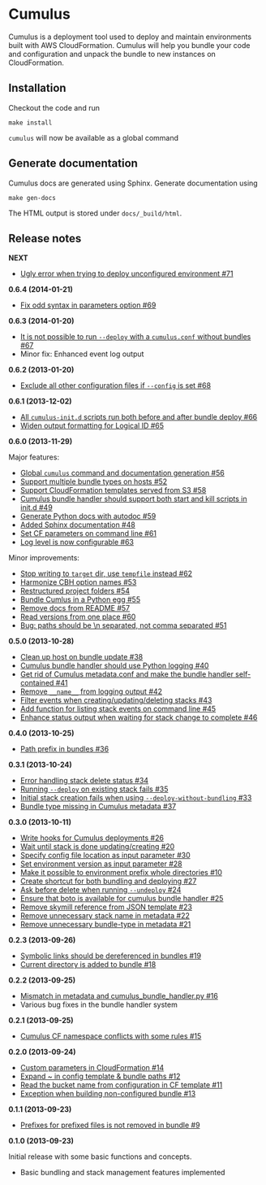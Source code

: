 # Cumulus

Cumulus is a deployment tool used to deploy and maintain environments built with AWS CloudFormation. Cumulus will help you bundle your code and configuration and unpack the bundle to new instances on CloudFormation.

## Installation

Checkout the code and run

    make install

`cumulus` will now be available as a global command


## Generate documentation

Cumulus docs are generated using Sphinx. Generate documentation using


    make gen-docs

The HTML output is stored under `docs/_build/html`.


## Release notes

**NEXT**

- [Ugly error when trying to deploy unconfigured environment #71](https://github.com/skymill/cumulus/issues/71)

**0.6.4 (2014-01-21)**

- [Fix odd syntax in parameters option #69](https://github.com/skymill/cumulus/issues/69)

**0.6.3 (2014-01-20)**

- [It is not possible to run `--deploy` with a `cumulus.conf` without bundles #67](https://github.com/skymill/cumulus/issues/67)
- Minor fix: Enhanced event log output

**0.6.2 (2013-01-20)**

- [Exclude all other configuration files if `--config` is set #68](https://github.com/skymill/cumulus/issues/68)

**0.6.1 (2013-12-02)**

- [All `cumulus-init.d` scripts run both before and after bundle deploy #66](https://github.com/skymill/cumulus/issues/66)
- [Widen output formatting for Logical ID #65](https://github.com/skymill/cumulus/issues/65)

**0.6.0 (2013-11-29)**

Major features:
- [Global `cumulus` command and documentation generation #56](https://github.com/skymill/cumulus/issues/56)
- [Support multiple bundle types on hosts #52](https://github.com/skymill/cumulus/issues/52)
- [Support CloudFormation templates served from S3 #58](https://github.com/skymill/cumulus/issues/58)
- [Cumulus bundle handler should support both start and kill scripts in init.d #49](https://github.com/skymill/cumulus/issues/49)
- [Generate Python docs with autodoc #59](https://github.com/skymill/cumulus/issues/59)
- [Added Sphinx documentation #48](https://github.com/skymill/cumulus/issues/48)
- [Set CF parameters on command line #61](https://github.com/skymill/cumulus/issues/61)
- [Log level is now configurable #63](https://github.com/skymill/cumulus/issues/63)

Minor improvements:
- [Stop writing to `target` dir, use `tempfile` instead #62](https://github.com/skymill/cumulus/issues/62)
- [Harmonize CBH option names #53](https://github.com/skymill/cumulus/issues/53)
- [Restructured project folders #54](https://github.com/skymill/cumulus/issues/54)
- [Bundle Cumlus in a Python egg #55](https://github.com/skymill/cumulus/issues/55)
- [Remove docs from README #57](https://github.com/skymill/cumulus/issues/57)
- [Read versions from one place #60](https://github.com/skymill/cumulus/issues/60)
- [Bug: paths should be \n separated, not comma separated #51](https://github.com/skymill/cumulus/issues/51)

**0.5.0 (2013-10-28)**

- [Clean up host on bundle update #38](https://github.com/skymill/cumulus/issues/38)
- [Cumulus bundle handler should use Python logging #40](https://github.com/skymill/cumulus/issues/40)
- [Get rid of Cumulus metadata.conf and make the bundle handler self-contained #41](https://github.com/skymill/cumulus/issues/41)
- [Remove `__name__` from logging output #42](https://github.com/skymill/cumulus/issues/42)
- [Filter events when creating/updating/deleting stacks #43](https://github.com/skymill/cumulus/issues/43)
- [Add function for listing stack events on command line #45](https://github.com/skymill/cumulus/issues/45)
- [Enhance status output when waiting for stack change to complete #46](https://github.com/skymill/cumulus/issues/46)

**0.4.0 (2013-10-25)**

- [Path prefix in bundles #36](https://github.com/skymill/cumulus/issues/36)

**0.3.1 (2013-10-24)**

- [Error handling stack delete status #34](https://github.com/skymill/cumulus/issues/34)
- [Running `--deploy` on existing stack fails #35](https://github.com/skymill/cumulus/issues/35)
- [Initial stack creation fails when using `--deploy-without-bundling` #33](https://github.com/skymill/cumulus/issues/33)
- [Bundle type missing in Cumulus metadata #37](https://github.com/skymill/cumulus/issues/37)

**0.3.0 (2013-10-11)**

- [Write hooks for Cumulus deployments #26](https://github.com/skymill/cumulus/issues/26)
- [Wait until stack is done updating/creating #20](https://github.com/skymill/cumulus/issues/20)
- [Specify config file location as input parameter #30](https://github.com/skymill/cumulus/issues/30)
- [Set environment version as input parameter #28](https://github.com/skymill/cumulus/issues/28)
- [Make it possible to environment prefix whole directories #10](https://github.com/skymill/cumulus/issues/10)
- [Create shortcut for both bundling and deploying #27](https://github.com/skymill/cumulus/issues/27)
- [Ask before delete when running `--undeploy` #24](https://github.com/skymill/cumulus/issues/24)
- [Ensure that boto is available for cumulus bundle handler #25](https://github.com/skymill/cumulus/issues/25)
- [Remove skymill reference from JSON template #23](https://github.com/skymill/cumulus/issues/23)
- [Remove unnecessary stack name in metadata #22](https://github.com/skymill/cumulus/issues/22)
- [Remove unnecessary bundle-type in metadata #21](https://github.com/skymill/cumulus/issues/21)

**0.2.3 (2013-09-26)**

- [Symbolic links should be dereferenced in bundles #19](https://github.com/skymill/cumulus/issues/19)
- [Current directory is added to bundle #18](https://github.com/skymill/cumulus/issues/18)

**0.2.2 (2013-09-25)**

- [Mismatch in metadata and cumulus_bundle_handler.py #16](https://github.com/skymill/cumulus/issues/16)
- Various bug fixes in the bundle handler system

**0.2.1 (2013-09-25)**

- [Cumulus CF namespace conflicts with some rules #15](https://github.com/skymill/cumulus/issues/15)

**0.2.0 (2013-09-24)**

- [Custom parameters in CloudFormation #14](https://github.com/skymill/cumulus/issues/14)
- [Expand ~ in config template & bundle paths #12](https://github.com/skymill/cumulus/issues/12)
- [Read the bucket name from configuration in CF template #11](https://github.com/skymill/cumulus/issues/11)
- [Exception when building non-configured bundle #13](https://github.com/skymill/cumulus/issues/13)

**0.1.1 (2013-09-23)**

- [Prefixes for prefixed files is not removed in bundle #9](https://github.com/skymill/cumulus/issues/9)

**0.1.0 (2013-09-23)**

Initial release with some basic functions and concepts.

- Basic bundling and stack management features implemented
